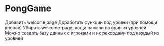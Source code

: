 # PongGame
Добавить welcome page
Доработать функции под уровни (при помощи кнопок)
Убирать welcome-page, когда нажали на один из уровней
Можно создать базу данных с игроками и их рекордами под каждый из уровней
